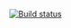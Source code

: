 [![Build status](https://ci.appveyor.com/api/projects/status/aoukk3pj1r0ff5lr/branch/master?svg=true)](https://ci.appveyor.com/project/ElenaAlexandrovna/homework2-1/branch/master)

